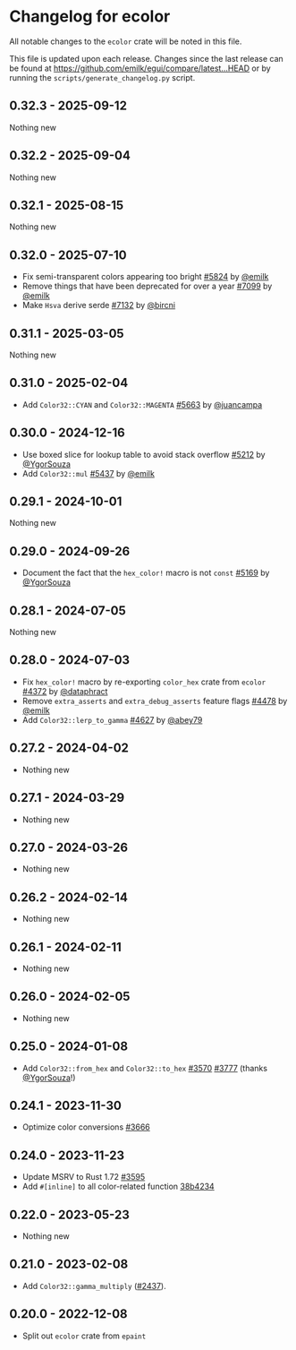 # Changelog for ecolor
All notable changes to the `ecolor` crate will be noted in this file.


This file is updated upon each release.
Changes since the last release can be found at <https://github.com/emilk/egui/compare/latest...HEAD> or by running the `scripts/generate_changelog.py` script.


## 0.32.3 - 2025-09-12
Nothing new


## 0.32.2 - 2025-09-04
Nothing new


## 0.32.1 - 2025-08-15
Nothing new


## 0.32.0 - 2025-07-10
* Fix semi-transparent colors appearing too bright [#5824](https://github.com/emilk/egui/pull/5824) by [@emilk](https://github.com/emilk)
* Remove things that have been deprecated for over a year [#7099](https://github.com/emilk/egui/pull/7099) by [@emilk](https://github.com/emilk)
* Make `Hsva` derive serde [#7132](https://github.com/emilk/egui/pull/7132) by [@bircni](https://github.com/bircni)


## 0.31.1 - 2025-03-05
Nothing new


## 0.31.0 - 2025-02-04
* Add `Color32::CYAN` and `Color32::MAGENTA` [#5663](https://github.com/emilk/egui/pull/5663) by [@juancampa](https://github.com/juancampa)


## 0.30.0 - 2024-12-16
* Use boxed slice for lookup table to avoid stack overflow [#5212](https://github.com/emilk/egui/pull/5212) by [@YgorSouza](https://github.com/YgorSouza)
* Add `Color32::mul` [#5437](https://github.com/emilk/egui/pull/5437) by [@emilk](https://github.com/emilk)


## 0.29.1 - 2024-10-01
Nothing new


## 0.29.0 - 2024-09-26
* Document the fact that the `hex_color!` macro is not `const` [#5169](https://github.com/emilk/egui/pull/5169) by [@YgorSouza](https://github.com/YgorSouza)


## 0.28.1 - 2024-07-05
Nothing new


## 0.28.0 - 2024-07-03
* Fix `hex_color!` macro by re-exporting `color_hex` crate from `ecolor` [#4372](https://github.com/emilk/egui/pull/4372) by [@dataphract](https://github.com/dataphract)
* Remove `extra_asserts` and `extra_debug_asserts` feature flags [#4478](https://github.com/emilk/egui/pull/4478) by [@emilk](https://github.com/emilk)
* Add `Color32::lerp_to_gamma` [#4627](https://github.com/emilk/egui/pull/4627) by [@abey79](https://github.com/abey79)


## 0.27.2 - 2024-04-02
* Nothing new


## 0.27.1 - 2024-03-29
* Nothing new


## 0.27.0 - 2024-03-26
* Nothing new


## 0.26.2 - 2024-02-14
* Nothing new


## 0.26.1 - 2024-02-11
* Nothing new


## 0.26.0 - 2024-02-05
* Nothing new


## 0.25.0 - 2024-01-08
* Add `Color32::from_hex` and `Color32::to_hex` [#3570](https://github.com/emilk/egui/pull/3570) [#3777](https://github.com/emilk/egui/pull/3777) (thanks [@YgorSouza](https://github.com/YgorSouza)!)


## 0.24.1 - 2023-11-30
* Optimize color conversions [#3666](https://github.com/emilk/egui/pull/3666)


## 0.24.0 - 2023-11-23
* Update MSRV to Rust 1.72 [#3595](https://github.com/emilk/egui/pull/3595)
* Add `#[inline]` to all color-related function [38b4234](https://github.com/emilk/egui/commit/38b4234c3282a7c044c18b77234ee8c204efe171)


## 0.22.0 - 2023-05-23
* Nothing new


## 0.21.0 - 2023-02-08
* Add `Color32::gamma_multiply` ([#2437](https://github.com/emilk/egui/pull/2437)).


## 0.20.0 - 2022-12-08
* Split out `ecolor` crate from `epaint`
